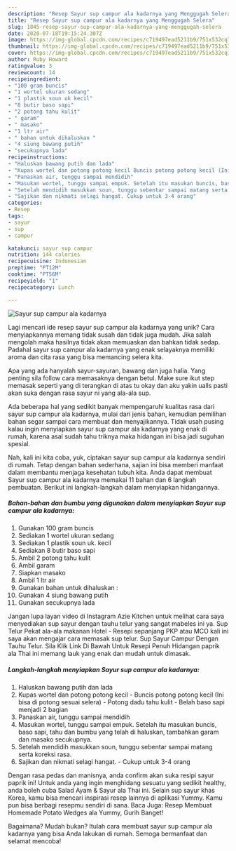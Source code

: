 ```yaml
---
description: "Resep Sayur sup campur ala kadarnya yang Menggugah Selera"
title: "Resep Sayur sup campur ala kadarnya yang Menggugah Selera"
slug: 1845-resep-sayur-sup-campur-ala-kadarnya-yang-menggugah-selera
date: 2020-07-18T19:15:24.307Z
image: https://img-global.cpcdn.com/recipes/c719497ead5211b9/751x532cq70/sayur-sup-campur-ala-kadarnya-foto-resep-utama.jpg
thumbnail: https://img-global.cpcdn.com/recipes/c719497ead5211b9/751x532cq70/sayur-sup-campur-ala-kadarnya-foto-resep-utama.jpg
cover: https://img-global.cpcdn.com/recipes/c719497ead5211b9/751x532cq70/sayur-sup-campur-ala-kadarnya-foto-resep-utama.jpg
author: Ruby Howard
ratingvalue: 3
reviewcount: 14
recipeingredient:
- "100 gram buncis"
- "1 wortel ukuran sedang"
- "1 plastik soun uk kecil"
- "8 butir baso sapi"
- "2 potong tahu kulit"
- " garam"
- " masako"
- "1 ltr air"
- " bahan untuk dihaluskan "
- "4 siung bawang putih"
- "secukupnya lada"
recipeinstructions:
- "Haluskan bawang putih dan lada"
- "Kupas wortel dan potong potong kecil Buncis potong potong kecil (Ini bisa di potong sesuai selera) Potong dadu tahu kulit Belah baso sapi menjadi 2 bagian"
- "Panaskan air, tunggu sampai mendidih"
- "Masukan wortel, tunggu sampai empuk. Setelah itu masukan buncis, baso sapi, tahu dan bumbu yang telah di haluskan, tambahkan garam dan masako secukupnya."
- "Setelah mendidih masukkan soun, tunggu sebentar sampai matang serta koreksi rasa."
- "Sajikan dan nikmati selagi hangat. Cukup untuk 3-4 orang"
categories:
- Resep
tags:
- sayur
- sup
- campur

katakunci: sayur sup campur 
nutrition: 144 calories
recipecuisine: Indonesian
preptime: "PT12M"
cooktime: "PT56M"
recipeyield: "1"
recipecategory: Lunch

---
```



![Sayur sup campur ala kadarnya](https://img-global.cpcdn.com/recipes/c719497ead5211b9/751x532cq70/sayur-sup-campur-ala-kadarnya-foto-resep-utama.jpg)

Lagi mencari ide resep sayur sup campur ala kadarnya yang unik? Cara menyiapkannya memang tidak susah dan tidak juga mudah. Jika salah mengolah maka hasilnya tidak akan memuaskan dan bahkan tidak sedap. Padahal sayur sup campur ala kadarnya yang enak selayaknya memiliki aroma dan cita rasa yang bisa memancing selera kita.

Apa yang ada hanyalah sayur-sayuran, bawang dan juga halia. Yang penting sila follow cara memasaknya dengan betul. Make sure ikut step memasak seperti yang di terangkan di atas tu okay dan aku yakin ualls pasti akan suka dengan rasa sayur ni yang ala-ala sup.

Ada beberapa hal yang sedikit banyak mempengaruhi kualitas rasa dari sayur sup campur ala kadarnya, mulai dari jenis bahan, kemudian pemilihan bahan segar sampai cara membuat dan menyajikannya. Tidak usah pusing kalau ingin menyiapkan sayur sup campur ala kadarnya yang enak di rumah, karena asal sudah tahu triknya maka hidangan ini bisa jadi suguhan spesial.


Nah, kali ini kita coba, yuk, ciptakan sayur sup campur ala kadarnya sendiri di rumah. Tetap dengan bahan sederhana, sajian ini bisa memberi manfaat dalam membantu menjaga kesehatan tubuh kita. Anda dapat membuat Sayur sup campur ala kadarnya memakai 11 bahan dan 6 langkah pembuatan. Berikut ini langkah-langkah dalam menyiapkan hidangannya.

<!--inarticleads1-->

##### Bahan-bahan dan bumbu yang digunakan dalam menyiapkan Sayur sup campur ala kadarnya:

1. Gunakan 100 gram buncis
1. Sediakan 1 wortel ukuran sedang
1. Sediakan 1 plastik soun uk. kecil
1. Sediakan 8 butir baso sapi
1. Ambil 2 potong tahu kulit
1. Ambil  garam
1. Siapkan  masako
1. Ambil 1 ltr air
1. Gunakan  bahan untuk dihaluskan :
1. Gunakan 4 siung bawang putih
1. Gunakan secukupnya lada


Jangan lupa layan video di Instagram Azie Kitchen untuk melihat cara saya menyediakan sup sayur dengan tauhu telur yang sangat mabeles ini ya. Sup Telur Pekat ala-ala makanan Hotel - Resepi sepanjang PKP atau MCO kali ini saya akan mengajar cara memasak sup telur. Sup Sayur Campur Dengan Tauhu Telur. Sila Klik Link Di Bawah Untuk Resepi Penuh Hidangan paprik ala Thai ini memang lauk yang enak dan mudah untuk dimasak. 

<!--inarticleads2-->

##### Langkah-langkah menyiapkan Sayur sup campur ala kadarnya:

1. Haluskan bawang putih dan lada
1. Kupas wortel dan potong potong kecil - Buncis potong potong kecil (Ini bisa di potong sesuai selera) - Potong dadu tahu kulit - Belah baso sapi menjadi 2 bagian
1. Panaskan air, tunggu sampai mendidih
1. Masukan wortel, tunggu sampai empuk. Setelah itu masukan buncis, baso sapi, tahu dan bumbu yang telah di haluskan, tambahkan garam dan masako secukupnya.
1. Setelah mendidih masukkan soun, tunggu sebentar sampai matang serta koreksi rasa.
1. Sajikan dan nikmati selagi hangat. - Cukup untuk 3-4 orang


Dengan rasa pedas dan manisnya, anda confirm akan suka resipi sayur paprik ini! Untuk anda yang ingin menghidang sesuatu yang sedikit healthy, anda boleh cuba Salad Ayam &amp; Sayur ala Thai ini. Selain sup sayur khas Korea, kamu bisa mencari inspirasi resep lainnya di aplikasi Yummy. Kamu pun bisa berbagi resepmu sendiri di sana. Baca Juga: Resep Membuat Homemade Potato Wedges ala Yummy, Gurih Banget! 

Bagaimana? Mudah bukan? Itulah cara membuat sayur sup campur ala kadarnya yang bisa Anda lakukan di rumah. Semoga bermanfaat dan selamat mencoba!
